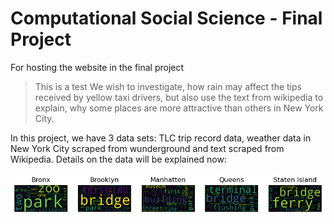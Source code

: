 # Computational Social Science - Final Project
For hosting the website in the final project
> This is a test
We wish to investigate, how rain may affect the tips received by yellow taxi drivers, but also use the text from wikipedia to explain, why some places are more attractive than others in New York City.

In this project, we have 3 data sets: TLC trip record data, weather data in New York City scraped from wunderground and text scraped from Wikipedia. Details on the data will be explained now:

![Picture test](docs/assets/Wordclouds.png)
